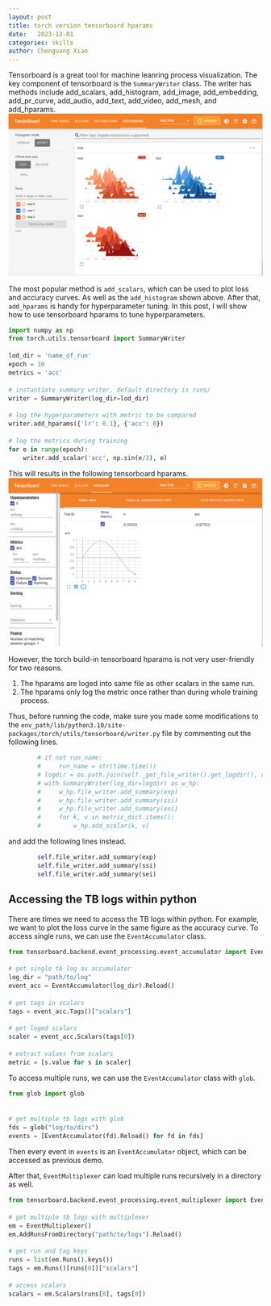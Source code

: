 ```yaml
---
layout: post
title: torch version tensorboard hparams
date:   2023-12-01
categories: skills
author: Chenguang Xiao
---
```


Tensorboard is a great tool for machine leanring process visualization.
The key component of tensorboard is the `SummaryWriter` class.
The writer has methods include add_scalars, add_histogram, add_image, add_embedding, add_pr_curve, add_audio, add_text, add_video, add_mesh, and add_hparams.
![add_hparams](/_posts/figs/tb-hist.png)

The most popular method is `add_scalars`, which can be used to plot loss and accuracy curves. As well as the `add_histogram` shown above.
After that, `add_hparams` is handy for hyperparameter tuning. In this post, I will show how to use tensorboard hparams to tune hyperparameters.

```python
import numpy as np
from torch.utils.tensorboard import SummaryWriter

lod_dir = 'name_of_run'
epoch = 10
metrics = 'acc'

# instantiate summary writer, default directory is runs/
writer = SummaryWriter(log_dir=lod_dir)

# log the hyperparameters with metric to be compared
writer.add_hparams({'lr': 0.1}, {'acc': 0})

# log the metrics during training
for e in range(epoch):
    writer.add_scalar('acc', np.sin(e/3), e)
```
This will results in the following tensorboard hparams.
![add_hparam](/_posts/figs/tb-hparam.png)

However, the torch build-in tensorboard hparams is not very user-friendly for two reasons.
1. The hparams are loged into same file as other scalars in the same run.
2. The hparams only log the metric once rather than during whole training process.

Thus, before running the code, make sure you made some modifications to the `env_path/lib/python3.10/site-packages/torch/utils/tensorboard/writer.py` file by commenting out the following lines. 
```python
        # if not run_name:
        #     run_name = str(time.time())
        # logdir = os.path.join(self._get_file_writer().get_logdir(), run_name)
        # with SummaryWriter(log_dir=logdir) as w_hp:
        #     w_hp.file_writer.add_summary(exp)
        #     w_hp.file_writer.add_summary(ssi)
        #     w_hp.file_writer.add_summary(sei)
        #     for k, v in metric_dict.items():
        #         w_hp.add_scalar(k, v)
```
and add the following lines instead.
```python
        self.file_writer.add_summary(exp)
        self.file_writer.add_summary(ssi)
        self.file_writer.add_summary(sei)
```

## Accessing the TB logs within python

There are times we need to access the TB logs within python.
For example, we want to plot the loss curve in the same figure as the accuracy curve.
To access single runs, we can use the `EventAccumulator` class.
```python
from tensorboard.backend.event_processing.event_accumulator import EventAccumulator

# get single tb log as accumulator
log_dir = "path/to/log"
event_acc = EventAccumulator(log_dir).Reload()

# get tags in scalars
tags = event_acc.Tags()["scalars"]

# get loged scalars
scaler = event_acc.Scalars(tags[0])

# extract values from scalars
metric = [s.value for s in scaler]
```

To access multiple runs, we can use the `EventAccumulator` class with `glob`.
```python
from glob import glob


# get multiple tb logs with glob
fds = glob("log/to/dirs")
events = [EventAccumulator(fd).Reload() for fd in fds]
```

Then every event in `events` is an `EventAccumulator` object, which can be accessed as previous demo.

After that, `EventMultiplexer` can load multiple runs recursively in a directory as well.

```python
from tensorboard.backend.event_processing.event_multiplexer import EventMultiplexer

# get multiple tb logs with multiplexer
em = EventMultiplexer()
em.AddRunsFromDirectory("path/to/logs").Reload()

# get run and tag keys
runs = list(em.Runs().keys())
tags = em.Runs()[runs[0]]["scalars"]

# access scalars
scalars = em.Scalars(runs[0], tags[0])
```

